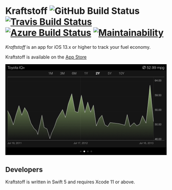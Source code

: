 # Kraftstoff ![GitHub Build Status](https://github.com/IngmarStein/Kraftstoff/workflows/fastlane/badge.svg) [![Travis Build Status](https://img.shields.io/travis/IngmarStein/Kraftstoff.svg)](https://travis-ci.org/IngmarStein/Kraftstoff) [![Azure Build Status](https://dev.azure.com/ingmarstein/Kraftstoff/_apis/build/status/IngmarStein.Kraftstoff)](https://dev.azure.com/ingmarstein/Kraftstoff/_build/latest?definitionId=2) [![Maintainability](https://api.codeclimate.com/v1/badges/43246e67b1bdc3ee23db/maintainability)](https://codeclimate.com/github/IngmarStein/Kraftstoff/maintainability)

*Kraftstoff* is an app for iOS 13.x or higher to track your fuel economy.

Kraftstoff is available on the [App Store](https://itunes.apple.com/app/id1198604982)

<img src="Artwork/Screenshot%20Graph.png" width="736" alt="Kraftstoff shows your fuel efficiency as a fancy graph">

## Developers

Kraftstoff is written in Swift 5 and requires Xcode 11 or above.
